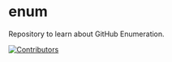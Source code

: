 # enum
Repository to learn about GitHub Enumeration.














































































































































































































[![Contributors](https://img.shields.io/badge/Contributors-3-brightgreen)](https://github.com/EurydiceCorp/enum/graphs/contributors)
